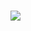 # ![](https://cdn.shopify.com/s/files/1/0093/7793/9535/files/althea-logo.png?height=628&pad_color=ffffff&v=1562810658&width=1200)
